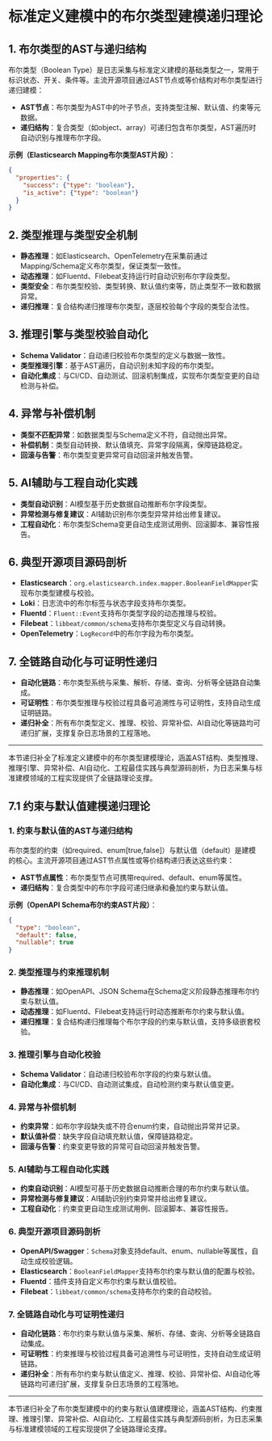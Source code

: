 # 标准定义建模中的布尔类型建模递归理论

## 1. 布尔类型的AST与递归结构

布尔类型（Boolean Type）是日志采集与标准定义建模的基础类型之一，常用于标识状态、开关、条件等。主流开源项目通过AST节点或等价结构对布尔类型进行递归建模：

- **AST节点**：布尔类型为AST中的叶子节点，支持类型注解、默认值、约束等元数据。
- **递归结构**：复合类型（如object、array）可递归包含布尔类型，AST遍历时自动识别与推理布尔字段。

**示例（Elasticsearch Mapping布尔类型AST片段）**：

```json
{
  "properties": {
    "success": {"type": "boolean"},
    "is_active": {"type": "boolean"}
  }
}
```

## 2. 类型推理与类型安全机制

- **静态推理**：如Elasticsearch、OpenTelemetry在采集前通过Mapping/Schema定义布尔类型，保证类型一致性。
- **动态推理**：如Fluentd、Filebeat支持运行时自动识别布尔字段类型。
- **类型安全**：布尔类型校验、类型转换、默认值约束等，防止类型不一致和数据异常。
- **递归推理**：复合结构递归推理布尔类型，逐层校验每个字段的类型合法性。

## 3. 推理引擎与类型校验自动化

- **Schema Validator**：自动递归校验布尔类型的定义与数据一致性。
- **类型推理引擎**：基于AST遍历，自动识别未知字段的布尔类型。
- **自动化集成**：与CI/CD、自动测试、回滚机制集成，实现布尔类型变更的自动检测与补偿。

## 4. 异常与补偿机制

- **类型不匹配异常**：如数据类型与Schema定义不符，自动抛出异常。
- **补偿机制**：类型自动转换、默认值填充、异常字段隔离，保障链路稳定。
- **回滚与告警**：布尔类型变更异常可自动回滚并触发告警。

## 5. AI辅助与工程自动化实践

- **类型自动识别**：AI模型基于历史数据自动推断布尔字段类型。
- **异常检测与修复建议**：AI辅助识别布尔类型异常并给出修复建议。
- **工程自动化**：布尔类型Schema变更自动生成测试用例、回滚脚本、兼容性报告。

## 6. 典型开源项目源码剖析

- **Elasticsearch**：`org.elasticsearch.index.mapper.BooleanFieldMapper`实现布尔类型建模与校验。
- **Loki**：日志流中的布尔标签与状态字段支持布尔类型。
- **Fluentd**：`Fluent::Event`支持布尔类型字段的动态推理与校验。
- **Filebeat**：`libbeat/common/schema`支持布尔类型定义与自动转换。
- **OpenTelemetry**：`LogRecord`中的布尔字段为布尔类型。

## 7. 全链路自动化与可证明性递归

- **自动化链路**：布尔类型系统与采集、解析、存储、查询、分析等全链路自动集成。
- **可证明性**：布尔类型推理与校验过程具备可追溯性与可证明性，支持自动生成证明链路。
- **递归补全**：所有布尔类型定义、推理、校验、异常补偿、AI自动化等链路均可递归扩展，支撑复杂日志场景的工程落地。

---

本节递归补全了标准定义建模中的布尔类型建模理论，涵盖AST结构、类型推理、推理引擎、异常补偿、AI自动化、工程最佳实践与典型源码剖析，为日志采集与标准建模领域的工程实现提供了全链路理论支撑。

## 7.1 约束与默认值建模递归理论

### 1. 约束与默认值的AST与递归结构

布尔类型的约束（如required、enum[true,false]）与默认值（default）是建模的核心。主流开源项目通过AST节点属性或等价结构递归表达这些约束：

- **AST节点属性**：布尔类型节点可携带required、default、enum等属性。
- **递归结构**：复合类型中的布尔字段可递归继承和叠加约束与默认值。

**示例（OpenAPI Schema布尔约束AST片段）**：

```json
{
  "type": "boolean",
  "default": false,
  "nullable": true
}
```

### 2. 类型推理与约束推理机制

- **静态推理**：如OpenAPI、JSON Schema在Schema定义阶段静态推理布尔约束与默认值。
- **动态推理**：如Fluentd、Filebeat支持运行时动态推断布尔约束与默认值。
- **递归推理**：复合结构递归推理每个布尔字段的约束与默认值，支持多级嵌套校验。

### 3. 推理引擎与自动化校验

- **Schema Validator**：自动递归校验布尔字段的约束与默认值。
- **自动化集成**：与CI/CD、自动测试集成，自动检测约束与默认值变更。

### 4. 异常与补偿机制

- **约束异常**：如布尔字段缺失或不符合enum约束，自动抛出异常并记录。
- **默认值补偿**：缺失字段自动填充默认值，保障链路稳定。
- **回滚与告警**：约束变更导致的异常可自动回滚并触发告警。

### 5. AI辅助与工程自动化实践

- **约束自动识别**：AI模型可基于历史数据自动推断合理的布尔约束与默认值。
- **异常检测与修复建议**：AI辅助识别约束异常并给出修复建议。
- **工程自动化**：约束变更自动生成测试用例、回滚脚本、兼容性报告。

### 6. 典型开源项目源码剖析

- **OpenAPI/Swagger**：`Schema`对象支持default、enum、nullable等属性，自动生成校验逻辑。
- **Elasticsearch**：`BooleanFieldMapper`支持布尔约束与默认值的配置与校验。
- **Fluentd**：插件支持自定义布尔约束与默认值校验。
- **Filebeat**：`libbeat/common/schema`支持布尔约束的自动校验。

### 7. 全链路自动化与可证明性递归

- **自动化链路**：布尔约束与默认值与采集、解析、存储、查询、分析等全链路自动集成。
- **可证明性**：约束推理与校验过程具备可追溯性与可证明性，支持自动生成证明链路。
- **递归补全**：所有布尔约束与默认值定义、推理、校验、异常补偿、AI自动化等链路均可递归扩展，支撑复杂日志场景的工程落地。

---

本节递归补全了布尔类型建模中的约束与默认值建模理论，涵盖AST结构、约束推理、推理引擎、异常补偿、AI自动化、工程最佳实践与典型源码剖析，为日志采集与标准建模领域的工程实现提供了全链路理论支撑。
